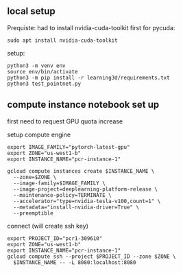 

## local setup

Prequiste:
had to install nvidia-cuda-toolkit first for pycuda:
```
sudo apt install nvidia-cuda-toolkit
```

setup:
```
python3 -m venv env
source env/bin/activate
python3 -m pip install -r learning3d/requirements.txt
python3 test_pointnet.py
```



## compute instance notebook set up

first need to request GPU quota increase


setup compute engine
```
export IMAGE_FAMILY="pytorch-latest-gpu"
export ZONE="us-west1-b"
export INSTANCE_NAME="pcr-instance-1"

gcloud compute instances create $INSTANCE_NAME \
  --zone=$ZONE \
  --image-family=$IMAGE_FAMILY \
  --image-project=deeplearning-platform-release \
  --maintenance-policy=TERMINATE \
  --accelerator="type=nvidia-tesla-v100,count=1" \
  --metadata="install-nvidia-driver=True" \
  --preemptible

```

connect (will create ssh key)
```
export PROJECT_ID="pcr1-309610"
export ZONE="us-west1-b"
export INSTANCE_NAME="pcr-instance-1"
gcloud compute ssh --project $PROJECT_ID --zone $ZONE \
  $INSTANCE_NAME -- -L 8080:localhost:8080
```





